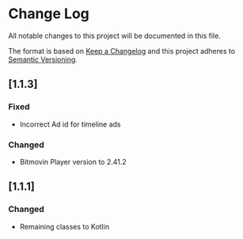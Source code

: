 # Change Log
All notable changes to this project will be documented in this file.

The format is based on [Keep a Changelog](http://keepachangelog.com/)
and this project adheres to [Semantic Versioning](http://semver.org/).

## [1.1.3]

### Fixed
- Incorrect Ad id for timeline ads

### Changed
- Bitmovin Player version to 2.41.2

## [1.1.1]

### Changed
- Remaining classes to Kotlin
